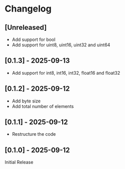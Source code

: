 # Changelog

## [Unreleased]

- Add support for bool
- Add support for uint8, uint16, uint32 and uint64

## [0.1.3] - 2025-09-13

- Add support for int8, int16, int32, float16 and float32

## [0.1.2] - 2025-09-12

- Add byte size
- Add total number of elements

## [0.1.1] - 2025-09-12

- Restructure the code

## [0.1.0] - 2025-09-12

Initial Release
